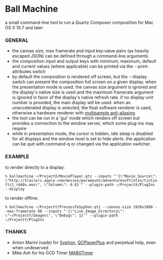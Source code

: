 
# Ball Machine
a small command-line tool to run a Quartz Composer composition for Mac OS X 10.7 and later

### GENERAL
- the canvas size, max framerate and input key:value pairs (as heavily escaped JSON) can be defined through a command-line arguments
- the composition input and output keys with minimum, maximum, default and current values (where applicable) can be printed via the --print-attributes switch
- by default the composition is rendered off screen, but the --display switch can present the composition full screen on a given display. when the presentation mode is used, the canvas size argument is ignored and the display's native size is used and the maximum framerate argument is ignored in favor of the display's native refresh rate. if no display unit number is provided, the main display will be used. when an unaccelerated display is selected, the float software renderer is used, otherwise a hardware renderer with [multisample anti-aliasing](http://en.wikipedia.org/wiki/Multisample_anti-aliasing).
- the tool can be run in a 'gui' mode which renders off screen but provides a connection to the window server, which some plug-ins may require
- while in presentation mode, the cursor is hidden, idle sleep is disabled for all displays and the window level is set to hide alerts. the application can be quit with command-q or changed via the application switcher.

### EXAMPLE
to render directly to a display:

    % ballmachine ~/ProjectX/MoviePlayer.qtz --inputs "'{\"Movie_Source\": \"http://trailers.apple.com/movies/paramount/adventuresoftintin/tintin-tlr1_r640s.mov\", \"Volume\": 0.8}'" --plugin-path ~/ProjectX/PlugIns --display
to render offline:

    % ballmachine ~/ProjectY/ProcessToSyphon.qtz --canvas-size 1920x1080 --max-framerate 60 --inputs "'{\"Live_Image_Directory\": \"~/ProjectY/Images\", \"Debug\": 1}'" --plugin-path ~/ProjectY/PlugIns

### THANKS
- Anton Marini (vade) for [Syphon](http://syphon.v002.info/), [QCPlayerPlus](http://sourceforge.net/projects/qcadvancedplaye/) and perpetual help, even when undeserved
- Mike Ash for his GCD Timer [MABGTimer](https://github.com/mikeash/MABGTimer/)
